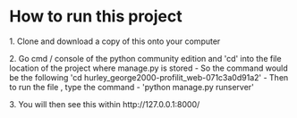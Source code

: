<H1> How to run this project </H1>

<p> 1. Clone and download a copy of this onto your computer </p>

<p> 2. Go cmd / console of the python community edition and 'cd' into the file location of the project where manage.py is stored - So the command would be the following 'cd hurley_george2000-profilit_web-071c3a0d91a2' - Then to run the file , type the
  command - 'python manage.py runserver' </p>

<p> 3. You will then see this within  http://127.0.0.1:8000/ </p>
